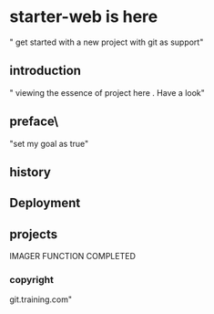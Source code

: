 # starter-web is here

"      get started with a new project with git as support"


## introduction


"   viewing the essence of project  here . Have a look"

## preface\
"set my goal as true"

## history
## Deployment


## projects

IMAGER FUNCTION COMPLETED

### copyright

git.training.com"
